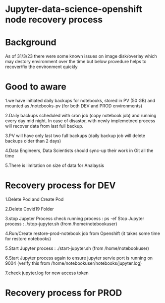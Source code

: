 # Jupyter-data-science-openshift node recovery process

# Background 
As of 31/3/23 there were some known issues on image disk/overlay which may destory environment over the time but below provedure helps to recover/fix the environment quickly 

# Good to aware 
1.we have initiated daily backups for notebooks, stored in PV (50 GB) and mounted as /notebooks-pv (for both DEV and PROD environments)

2.Daily backups scheduled with cron job (copy notebook job) and running every day mid night. In case of disastor, with newly implemetned process will recover data from last full backup.

3.PV will have only last two full backups (daily backup job will delete backups older than 2 days)

4.Data Engineers, Data Scientists should sync-up their work in Git all the time 

5.There is limitation on size of data for Analaysis 

# Recovery process for DEV

1.Delete Pod and Create Pod 

2.Delete Covid19 Folder 

3.stop Jupyter Process
  check running process : ps -ef
  Stop Jupyter process : ./stop-jupyter.sh (from /home/notebookuser)

4.Run/Create restore-prod-notebook job from Openshift (it takes some time for restore notebooks)

5.Start Jupyter process : ./start-jupyter.sh (from /home/notebookuser)

6.Start Jupyter process again to ensure jupyter servie port is running on 9004 (verify this from /home/notebookuser/notebooks/jupyter.log)

7.check jupyter.log for new access token 

# Recovery process for PROD

